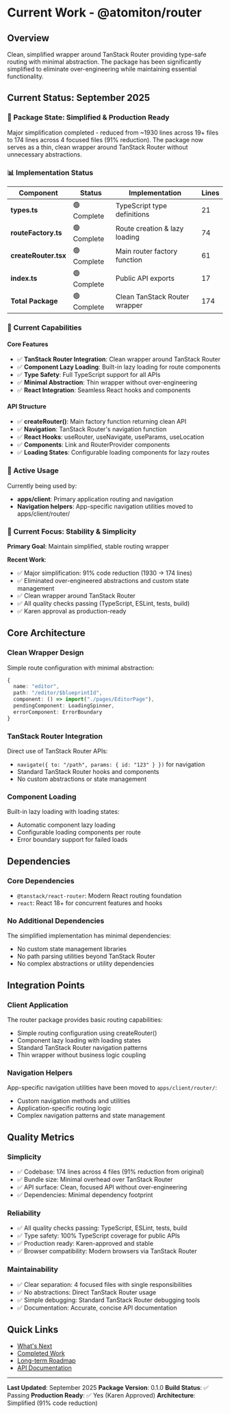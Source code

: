 # Current Work - @atomiton/router

## Overview

Clean, simplified wrapper around TanStack Router providing type-safe routing
with minimal abstraction. The package has been significantly simplified to
eliminate over-engineering while maintaining essential functionality.

## Current Status: September 2025

### 🎯 Package State: Simplified & Production Ready

Major simplification completed - reduced from ~1930 lines across 19+ files to
174 lines across 4 focused files (91% reduction). The package now serves as a
thin, clean wrapper around TanStack Router without unnecessary abstractions.

### 📊 Implementation Status

| Component            | Status      | Implementation                | Lines |
| -------------------- | ----------- | ----------------------------- | ----- |
| **types.ts**         | 🟢 Complete | TypeScript type definitions   | 21    |
| **routeFactory.ts**  | 🟢 Complete | Route creation & lazy loading | 74    |
| **createRouter.tsx** | 🟢 Complete | Main router factory function  | 61    |
| **index.ts**         | 🟢 Complete | Public API exports            | 17    |
| **Total Package**    | 🟢 Complete | Clean TanStack Router wrapper | 174   |

### 🚀 Current Capabilities

#### Core Features

- ✅ **TanStack Router Integration**: Clean wrapper around TanStack Router
- ✅ **Component Lazy Loading**: Built-in lazy loading for route components
- ✅ **Type Safety**: Full TypeScript support for all APIs
- ✅ **Minimal Abstraction**: Thin wrapper without over-engineering
- ✅ **React Integration**: Seamless React hooks and components

#### API Structure

- ✅ **createRouter()**: Main factory function returning clean API
- ✅ **Navigation**: TanStack Router's navigation function
- ✅ **React Hooks**: useRouter, useNavigate, useParams, useLocation
- ✅ **Components**: Link and RouterProvider components
- ✅ **Loading States**: Configurable loading components for lazy routes

### 🔧 Active Usage

Currently being used by:

- **apps/client**: Primary application routing and navigation
- **Navigation helpers**: App-specific navigation utilities moved to
  apps/client/router/

### 🎯 Current Focus: Stability & Simplicity

**Primary Goal**: Maintain simplified, stable routing wrapper

**Recent Work**:

- ✅ Major simplification: 91% code reduction (1930 → 174 lines)
- ✅ Eliminated over-engineered abstractions and custom state management
- ✅ Clean wrapper around TanStack Router
- ✅ All quality checks passing (TypeScript, ESLint, tests, build)
- ✅ Karen approval as production-ready

## Core Architecture

### Clean Wrapper Design

Simple route configuration with minimal abstraction:

```typescript
{
  name: "editor",
  path: "/editor/$blueprintId",
  component: () => import("./pages/EditorPage"),
  pendingComponent: LoadingSpinner,
  errorComponent: ErrorBoundary
}
```

### TanStack Router Integration

Direct use of TanStack Router APIs:

- `navigate({ to: "/path", params: { id: "123" } })` for navigation
- Standard TanStack Router hooks and components
- No custom abstractions or state management

### Component Loading

Built-in lazy loading with loading states:

- Automatic component lazy loading
- Configurable loading components per route
- Error boundary support for failed loads

## Dependencies

### Core Dependencies

- `@tanstack/react-router`: Modern React routing foundation
- `react`: React 18+ for concurrent features and hooks

### No Additional Dependencies

The simplified implementation has minimal dependencies:

- No custom state management libraries
- No path parsing utilities beyond TanStack Router
- No complex abstractions or utility dependencies

## Integration Points

### Client Application

The router package provides basic routing capabilities:

- Simple routing configuration using createRouter()
- Component lazy loading with loading states
- Standard TanStack Router navigation patterns
- Thin wrapper without business logic coupling

### Navigation Helpers

App-specific navigation utilities have been moved to `apps/client/router/`:

- Custom navigation methods and utilities
- Application-specific routing logic
- Complex navigation patterns and state management

## Quality Metrics

### Simplicity

- ✅ Codebase: 174 lines across 4 files (91% reduction from original)
- ✅ Bundle size: Minimal overhead over TanStack Router
- ✅ API surface: Clean, focused API without over-engineering
- ✅ Dependencies: Minimal dependency footprint

### Reliability

- ✅ All quality checks passing: TypeScript, ESLint, tests, build
- ✅ Type safety: 100% TypeScript coverage for public APIs
- ✅ Production ready: Karen-approved and stable
- ✅ Browser compatibility: Modern browsers via TanStack Router

### Maintainability

- ✅ Clear separation: 4 focused files with single responsibilities
- ✅ No abstractions: Direct TanStack Router usage
- ✅ Simple debugging: Standard TanStack Router debugging tools
- ✅ Documentation: Accurate, concise API documentation

## Quick Links

- [What's Next](./NEXT.md)
- [Completed Work](./COMPLETED.md)
- [Long-term Roadmap](./ROADMAP.md)
- [API Documentation](./README.md)

---

**Last Updated**: September 2025 **Package Version**: 0.1.0 **Build Status**: ✅
Passing **Production Ready**: ✅ Yes (Karen Approved) **Architecture**:
Simplified (91% code reduction)
